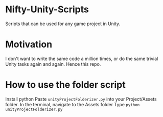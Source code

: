 # Nifty-Unity-Scripts
Scripts that can be used for any game project in Unity.

# Motivation

I don't want to write the same code a million times, or do the same trivial Unity tasks again and again. Hence this repo.

# How to use the folder script
Install python
Paste `unityProjectFolderizer.py` into your Project/Assets folder.
In the terminal, navigate to the Assets folder
Type `python unityProjectFolderizer.py`
